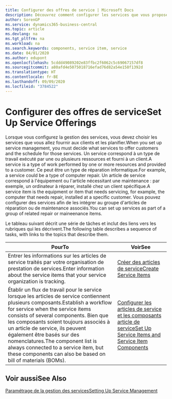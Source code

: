 ```yaml
---
title: Configurer des offres de service | Microsoft Docs
description: Découvrez comment configurer les services que vous proposez à vos clients.
author: SorenGP
ms.service: dynamics365-business-central
ms.topic: article
ms.devlang: na
ms.tgt_pltfrm: na
ms.workload: na
ms.search.keywords: components, service item, service
ms.date: 04/01/2020
ms.author: edupont
ms.openlocfilehash: 5cddd49089202e83ffbc2f6062c5c69067157df8
ms.sourcegitcommit: a80afd4e5075018716efad76d82a54e158f1392d
ms.translationtype: HT
ms.contentlocale: fr-BE
ms.lasthandoff: 09/09/2020
ms.locfileid: "3784522"
---
```

# <a name="set-up-service-offerings"></a><span data-ttu-id="b7b35-103">Configurer des offres de service</span><span class="sxs-lookup"><span data-stu-id="b7b35-103">Set Up Service Offerings</span></span>
<span data-ttu-id="b7b35-104">Lorsque vous configurez la gestion des services, vous devez choisir les services que vous allez fournir aux clients et les planifier.</span><span class="sxs-lookup"><span data-stu-id="b7b35-104">When you set up service management, you must decide what services to offer customers and the schedule for those services.</span></span> <span data-ttu-id="b7b35-105">Un service correspond à un type de travail exécuté par une ou plusieurs ressources et fourni à un client.</span><span class="sxs-lookup"><span data-stu-id="b7b35-105">A service is a type of work performed by one or more resources and provided to a customer.</span></span> <span data-ttu-id="b7b35-106">Ce peut être un type de réparation informatique.</span><span class="sxs-lookup"><span data-stu-id="b7b35-106">For example, a service could be a type of computer repair.</span></span> <span data-ttu-id="b7b35-107">Un article de service correspond à l'équipement ou l'article nécessitant une maintenance : par exemple, un ordinateur à réparer, installé chez un client spécifique.</span><span class="sxs-lookup"><span data-stu-id="b7b35-107">A service item is the equipment or item that needs servicing, for example, the computer that needs repair, installed at a specific customer.</span></span> <span data-ttu-id="b7b35-108">Vous pouvez configurer des services afin de les intégrer au groupe d'articles de réparation ou de maintenance associés.</span><span class="sxs-lookup"><span data-stu-id="b7b35-108">You can set up services as part of a group of related repair or maineenance items.</span></span>  
  
<span data-ttu-id="b7b35-109">Le tableau suivant décrit une série de tâches et inclut des liens vers les rubriques qui les décrivent.</span><span class="sxs-lookup"><span data-stu-id="b7b35-109">The following table describes a sequence of tasks, with links to the topics that describe them.</span></span>  
  
|<span data-ttu-id="b7b35-110">**Pour**</span><span class="sxs-lookup"><span data-stu-id="b7b35-110">**To**</span></span>|<span data-ttu-id="b7b35-111">**Voir**</span><span class="sxs-lookup"><span data-stu-id="b7b35-111">**See**</span></span>|  
|------------|-------------|  
|<span data-ttu-id="b7b35-112">Entrer les informations sur les articles de service traités par votre organisation de prestation de services.</span><span class="sxs-lookup"><span data-stu-id="b7b35-112">Enter information about the service items that your service organization is tracking.</span></span>|[<span data-ttu-id="b7b35-113">Créer des articles de service</span><span class="sxs-lookup"><span data-stu-id="b7b35-113">Create Service Items</span></span>](service-how-to-create-service-items.md)|  
|<span data-ttu-id="b7b35-114">Établir un flux de travail pour le service lorsque les articles de service contiennent plusieurs composants.</span><span class="sxs-lookup"><span data-stu-id="b7b35-114">Establish a workflow for service when the service items consists of several components.</span></span> <span data-ttu-id="b7b35-115">Bien que les composants soient toujours associés à un article de service, ils peuvent également être basés sur des nomenclatures.</span><span class="sxs-lookup"><span data-stu-id="b7b35-115">The component list is always connected to a service item, but these components can also be based on bill of materials (BOMs).</span></span>|[<span data-ttu-id="b7b35-116">Configurer les articles de service et les composants article de service</span><span class="sxs-lookup"><span data-stu-id="b7b35-116">Set Up Service Items and Service Item Components</span></span>](service-how-setup-service-items.md)|  
  
## <a name="see-also"></a><span data-ttu-id="b7b35-117">Voir aussi</span><span class="sxs-lookup"><span data-stu-id="b7b35-117">See Also</span></span>  
[<span data-ttu-id="b7b35-118">Paramétrage de la gestion des services</span><span class="sxs-lookup"><span data-stu-id="b7b35-118">Setting Up Service Management</span></span>](service-setup-service.md)   